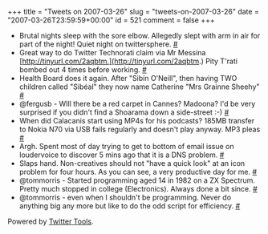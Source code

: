+++
title = "Tweets on 2007-03-26"
slug = "tweets-on-2007-03-26"
date = "2007-03-26T23:59:59+00:00"
id = 521
comment = false
+++

*   Brutal nights sleep with the sore elbow. Allegedly slept with arm in air for part of the night! Quiet night on twittersphere. [#](http://twitter.com/conoro/statuses/12872131)
*   Great way to do Twitter Technorati claim via Mr Messina [http://tinyurl.com/2aqbtm.](http://tinyurl.com/2aqbtm.) Pity T'rati bombed out 4 times before working. [#](http://twitter.com/conoro/statuses/12900391)
*   Health Board does it again. After "Sibín O'Neill", then having TWO children called "Sibéal" they now name Catherine "Mrs Grainne Sheehy" [#](http://twitter.com/conoro/statuses/12903171)
*   @fergusb - WIll there be a red carpet in Cannes? Madoona? I'd be very surprised if you didn't find a Shoarama down a side-street :-) [#](http://twitter.com/conoro/statuses/12908481)
*   When did Calacanis start using MP4s for his podcasts? 185MB transfer to Nokia N70 via USB fails regularly and doesn't play anyway. MP3 pleas [#](http://twitter.com/conoro/statuses/12913541)
*   Argh. Spent most of day trying to get to bottom of email issue on loudervoice to discover 5 mins ago that it is a DNS problem. [#](http://twitter.com/conoro/statuses/13245591)
*   Slaps hand. Non-creatives should not "have a quick look" at an icon problem for four hours. As you can see, a very productive day for me. [#](http://twitter.com/conoro/statuses/13247391)
*   @tommorris - Started programming aged 14 in 1982 on a ZX Spectrum. Pretty much stopped in college (Electronics). Always done a bit since. [#](http://twitter.com/conoro/statuses/13262591)
*   @tommorris - even when I shouldn't be programming. Never do anything big any more but like to do the odd script for efficiency. [#](http://twitter.com/conoro/statuses/13264471)

Powered by [Twitter Tools](http://alexking.org/projects/wordpress).
